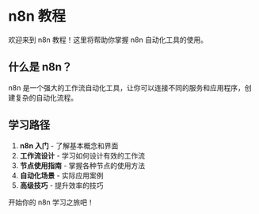 # n8n 教程

欢迎来到 n8n 教程！这里将帮助你掌握 n8n 自动化工具的使用。

## 什么是 n8n？

n8n 是一个强大的工作流自动化工具，让你可以连接不同的服务和应用程序，创建复杂的自动化流程。

## 学习路径

1. **n8n 入门** - 了解基本概念和界面
2. **工作流设计** - 学习如何设计有效的工作流
3. **节点使用指南** - 掌握各种节点的使用方法
4. **自动化场景** - 实际应用案例
5. **高级技巧** - 提升效率的技巧

开始你的 n8n 学习之旅吧！
